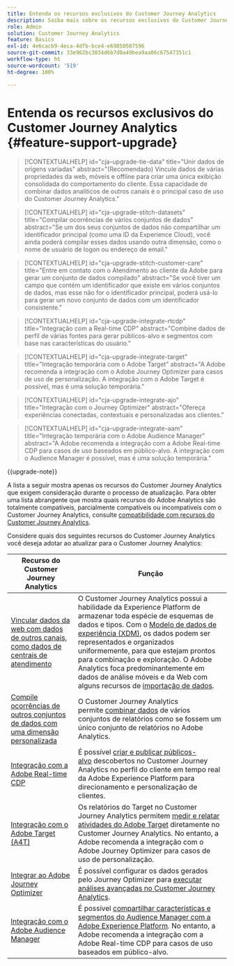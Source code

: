 ```yaml
---
title: Entenda os recursos exclusivos do Customer Journey Analytics
description: Saiba mais sobre os recursos exclusivos do Customer Journey Analytics
role: Admin
solution: Customer Journey Analytics
feature: Basics
exl-id: 4e6cacb9-4eca-4dfb-bce4-e69850507596
source-git-commit: 33e962bc3834d6b7d0a49bea9aa06c67547351c1
workflow-type: ht
source-wordcount: '519'
ht-degree: 100%

---
```


# Entenda os recursos exclusivos do Customer Journey Analytics {#feature-support-upgrade}

<!-- markdownlint-disable MD034 -->

>[!CONTEXTUALHELP]
>id="cja-upgrade-tie-data"
>title="Unir dados de origens variadas"
>abstract="(Recomendado) Vincule dados de várias propriedades da web, móveis e offline para criar uma única exibição consolidada do comportamento do cliente. Essa capacidade de combinar dados analíticos de outros canais é o principal caso de uso do Customer Journey Analytics."

<!-- markdownlint-enable MD034 -->

<!-- markdownlint-disable MD034 -->

>[!CONTEXTUALHELP]
>id="cja-upgrade-stitch-datasets"
>title="Compilar ocorrências de vários conjuntos de dados"
>abstract="Se um dos seus conjuntos de dados não compartilhar um identificador principal (como uma ID da Experience Cloud), você ainda poderá compilar esses dados usando outra dimensão, como o nome de usuário de logon ou endereço de email."

<!-- markdownlint-enable MD034 -->

<!-- markdownlint-disable MD034 -->

>[!CONTEXTUALHELP]
>id="cja-upgrade-stitch-customer-care"
>title="Entre em contato com o Atendimento ao cliente da Adobe para gerar um conjunto de dados compilado"
>abstract="Se você tiver um campo que contém um identificador que existe em vários conjuntos de dados, mas esse não for o identificador principal, poderá usá-lo para gerar um novo conjunto de dados com um identificador consistente."

<!-- markdownlint-enable MD034 -->

<!-- markdownlint-disable MD034 -->

>[!CONTEXTUALHELP]
>id="cja-upgrade-integrate-rtcdp"
>title="Integração com a Real-time CDP"
>abstract="Combine dados de perfil de várias fontes para gerar públicos-alvo e segmentos com base nas características do usuário."

<!-- markdownlint-enable MD034 -->

<!-- markdownlint-disable MD034 -->

>[!CONTEXTUALHELP]
>id="cja-upgrade-integrate-target"
>title="Integração temporária com o Adobe Target"
>abstract="A Adobe recomenda a integração com o Adobe Journey Optimizer para casos de uso de personalização. A integração com o Adobe Target é possível, mas é uma solução temporária."

<!-- markdownlint-enable MD034 -->

<!-- markdownlint-disable MD034 -->

>[!CONTEXTUALHELP]
>id="cja-upgrade-integrate-ajo"
>title="Integração com o Journey Optimizer"
>abstract="Ofereça experiências conectadas, contextuais e personalizadas aos clientes."

<!-- markdownlint-enable MD034 -->

<!-- markdownlint-disable MD034 -->

>[!CONTEXTUALHELP]
>id="cja-upgrade-integrate-aam"
>title="Integração temporária com o Adobe Audience Manager"
>abstract="A Adobe recomenda a integração com a Adobe Real-time CDP para casos de uso baseados em público-alvo. A integração com o Audience Manager é possível, mas é uma solução temporária."

<!-- markdownlint-enable MD034 -->

{{upgrade-note}}

A lista a seguir mostra apenas os recursos do Customer Journey Analytics que exigem consideração durante o processo de atualização. Para obter uma lista abrangente que mostra quais recursos do Adobe Analytics são totalmente compatíveis, parcialmente compatíveis ou incompatíveis com o Customer Journey Analytics, consulte [compatibilidade com recursos do Customer Journey Analytics](/help/getting-started/aa-vs-cja/cja-aa.md).

Considere quais dos seguintes recursos do Customer Journey Analytics você deseja adotar ao atualizar para o Customer Journey Analytics:

| Recurso do Customer Journey Analytics | Função |
|---------|----------|
| [Vincular dados da web com dados de outros canais, como dados de centrais de atendimento](https://experienceleague.adobe.com/pt-br/docs/analytics-platform/using/cja-usecases/cross-channel/cross-channel) | O Customer Journey Analytics possui a habilidade da Experience Platform de armazenar toda espécie de esquemas de dados e tipos. Com o [Modelo de dados de experiência (XDM)](https://experienceleague.adobe.com/pt-br/docs/experience-platform/xdm/home), os dados podem ser representados e organizados uniformemente, para que estejam prontos para combinação e exploração. O Adobe Analytics foca predominantemente em dados de análise móveis e da Web com alguns recursos de [importação de dados](https://experienceleague.adobe.com/docs/analytics/import/home.html?lang=pt-BR). |
| [Compile ocorrências de outros conjuntos de dados com uma dimensão personalizada](https://experienceleague.adobe.com/pt-br/docs/analytics-platform/using/stitching/overview) | O Customer Journey Analytics permite [combinar dados](/help/connections/combined-dataset.md) de vários conjuntos de relatórios como se fossem um único conjunto de relatórios no Adobe Analytics. |
| [Integração com a Adobe Real-time CDP](/help/components/audiences/audiences-overview.md) | É possível [criar e publicar públicos-alvo](/help/components/audiences/audiences-overview.md) descobertos no Customer Journey Analytics no perfil do cliente em tempo real da Adobe Experience Platform para direcionamento e personalização de clientes. |
| [Integração com o Adobe Target (A4T)](/help/integrations/at.md) | Os relatórios do Target no Customer Journey Analytics permitem [medir e relatar atividades do Adobe Target](/help/integrations/at.md) diretamente no Customer Journey Analytics. No entanto, a Adobe recomenda a integração com o Adobe Journey Optimizer para casos de uso de personalização. |
| [Integrar ao Adobe Journey Optimizer](/help/integrations/ajo.md) | É possível configurar os dados gerados pelo Journey Optimizer para [executar análises avançadas no Customer Journey Analytics](/help/integrations/ajo.md). |
| [Integração com o Adobe Audience Manager](https://experienceleague.adobe.com/pt-br/docs/audience-manager/user-guide/implementation-integration-guides/integration-experience-platform/aam-aep-audience-sharing) | É possível [compartilhar características e segmentos do Audience Manager com a Adobe Experience Platform](https://experienceleague.adobe.com/pt-br/docs/audience-manager/user-guide/implementation-integration-guides/integration-experience-platform/aam-aep-audience-sharing). No entanto, a Adobe recomenda a integração com a Adobe Real-time CDP para casos de uso baseados em público-alvo. |
